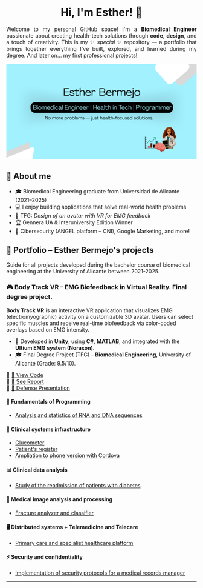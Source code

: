 <div align="center">
  <h1>Hi, I'm Esther! 👋</h1>
</div>

<p align="justify">
  Welcome to my personal GitHub space!  
  I'm a <strong>Biomedical Engineer</strong> passionate about creating health-tech solutions through <strong>code</strong>, <strong>design</strong>, and a touch of creativity.  
  This is my ✨ <em>special</em> ✨ repository — a portfolio that brings together everything I've built, explored, and learned during my degree.  
  And later on... my first professional projects!
</p>

<div align="center">
  <img src="img/banner.png" alt="Banner" style="max-width:100%; height:auto;">
</div>

<h2>🧠 About me</h2>

<ul>
  <li>🎓 Biomedical Engineering graduate from Universidad de Alicante (2021–2025)</li>
  <li>💻 I enjoy building applications that solve real-world health problems</li>
  <li>🚀 TFG: <em>Design of an avatar with VR for EMG feedback</em></li>
  <li>🏆 Gennera UA & Interuniversity Edition Winner</li>
  <li>🔐 Cibersecurity (ANGEL platform – CNI), Google Marketing, and more!</li>
</ul>

<h2>📁 Portfolio – Esther Bermejo's projects</h2>
<p>Guide for all projects developed during the bachelor course of biomedical engineering at the University of Alicante between 2021-2025.</p>

<h3>🎮 Body Track VR – EMG Biofeedback in Virtual Reality. Final degree project.</h3>
<p><strong>Body Track VR</strong> is an interactive VR application that visualizes EMG (electromyographic) activity on a customizable 3D avatar. Users can select specific muscles and receive real-time biofeedback via color-coded overlays based on EMG intensity.</p>

<ul>
  <li>🧠 Developed in <strong>Unity</strong>, using <strong>C#</strong>, <strong>MATLAB</strong>, and integrated with the <strong>Ultium EMG system (Noraxon)</strong>.</li>
  <li>🎓 Final Degree Project (TFG) – <strong>Biomedical Engineering</strong>, University of Alicante (Grade: 9.5/10).</li>
</ul>

<p>
  🔗 <a href="https://github.com/estherbermejo/tfg-rv_avatar_design_for_emg_biofeedback/tree/main/Scripts">📂 View Code</a><br>
  🔗 <a href="https://github.com/estherbermejo/tfg-rv_avatar_design_for_emg_biofeedback/blob/main/memoria.pdf">📄 See Report</a><br>
  🔗 <a href="https://www.canva.com/design/DAGs942APQg/jBIzGY0BiNMfOCBnd0tItw/watch?utm_content=DAGs942APQg&utm_campaign=designshare&utm_medium=link2&utm_source=uniquelinks&utlId=h15eaddfdf9">🎥 Defense Presentation</a>
</p>

<h4>🧬 Fundamentals of Programming</h4>
<ul>
  <li><a href="https://github.com/estherbermejo/dna_stadistics.git">Analysis and statistics of RNA and DNA sequences</a></li>
</ul>

<h4>💉 Clinical systems infrastructure</h4>
<ul>
  <li><a href="https://github.com/estherbermejo/glucometer">Glucometer</a></li>
  <li><a href="https://github.com/estherbermejo/patients_register">Patient's register</a></li>
  <li><a href="https://github.com/estherbermejo/phone-version-of-glucometer-and-patient-s-data">Ampliation to phone version with Cordova</a></li>
</ul>

<h4>📊 Clinical data analysis</h4>
<ul>
  <li><a href="https://github.com/estherbermejo/readmission-of-patients-with-diabetes">Study of the readmission of patients with diabetes</a></li>
</ul>

<h4>🩻 Medical image analysis and processing</h4>
<ul>
  <li><a href="https://github.com/estherbermejo/fracture-analyzer-and-classifier">Fracture analyzer and classifier</a></li>
</ul>

<h4>🖥️ Distributed systems + Telemedicine and Telecare</h4>
<ul>
  <li><a href="https://github.com/estherbermejo/primary-care-and-specialist-healthcare-platform">Primary care and specialist healthcare platform</a></li>
</ul>

<h4>⚡ Security and confidentiality</h4>
<ul>
  <li><a href="https://github.com/estherbermejo/medicals-records-manager">Implementation of security protocols for a medical records manager</a></li>
</ul>

<hr />
